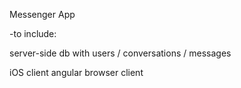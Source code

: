 Messenger App

-to include:

server-side db with users / conversations / messages

iOS client
angular browser client
